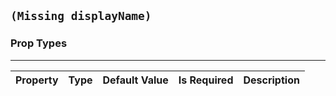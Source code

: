 ## `(Missing displayName)` 



### Prop Types
---
Property | Type | Default Value | Is Required | Description
:--- | :--- | :--- | :--- | :---